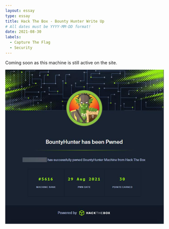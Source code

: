 ```yaml
---
layout: essay
type: essay
title: Hack The Box - Bounty Hunter Write Up
# All dates must be YYYY-MM-DD format!
date: 2021-08-30
labels:
  - Capture The Flag
  - Security
---
```



Coming soon as this machine is still active on the site.

<img src="../images/htb-bountyhunter.jpg">
